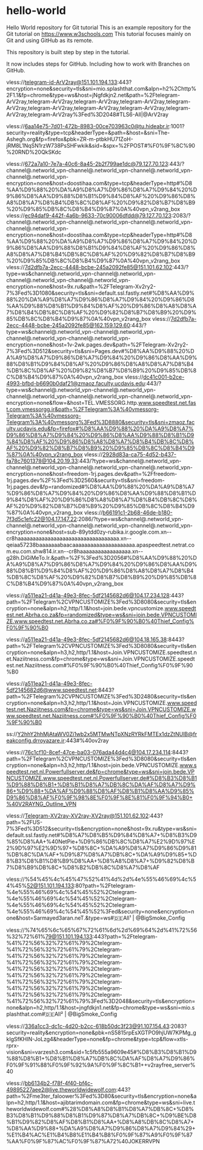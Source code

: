 # hello-world
Hello World repository for Git tutorial
This is an example repository for the Git tutorial on https://www.w3schools.com
This tutorial focuses mainly on Git and using GitHub as its remote.

This repository is built step by step in the tutorial.

It now includes steps for GitHub.
Including how to work with Branches on GitHub.

vless://telegram-id-ArV2ray@151.101.194.133:443?encryption=none&security=tls&sni=mio.splashthat.com&alpn=h2%2Chttp%2F1.1&fp=chrome&type=ws&host=jNgfdkjn2.net&path=%2Ftelegram-ArV2ray,telegram-ArV2ray,telegram-ArV2ray,telegram-ArV2ray,telegram-ArV2ray,telegram-ArV2ray,telegram-ArV2ray,telegram-ArV2ray,telegram-ArV2ray,telegram-ArV2ray%3Fed%3D2048#TLS6-All|@ArV2ray

vless://6aa14e75-7d01-472b-8983-00ce703963c0@tu.hideabr.ir:1001?security=reality&type=tcp&headerType=&path=&host=&sni=The-Ashegh.org&fp=firefox&pbk=ZR-m-ptbkHU71ZoH-jRM8L1NqSN1rzW738PsSHFwkik&sid=&spx=%2FPOST#%F0%9F%8C%90%20RND%20QkSKdc


vless://672a7a10-7e7a-40c6-8a45-2b2f799ae1dc@79.127.70.123:443/?channel@.networld_vpn-channel@.networld_vpn-channel@.networld_vpn-channel@.networld_vpn-encryption=none&host=doostihaa.com&type=tcp&headerType=http#%D8%AA%D9%88%20%DA%A9%D8%A7%D9%86%D8%A7%D9%84%20%D9%86%D8%AA%D9%88%D8%B1%D9%84%D8%AF%20%D9%86%D8%A8%D8%A7%D8%B4%DB%8C%D8%AF%20%D9%82%D8%B7%D8%B9%20%D9%85%DB%8C%D8%B4%D9%87%0A%40vpn_v2rang_box
vless://ec94daf9-442f-4a6b-9633-70c90006dfdd@79.127.70.123:2083/?channel@.networld_vpn-channel@.networld_vpn-channel@.networld_vpn-channel@.networld_vpn-encryption=none&host=doostihaa.com&type=tcp&headerType=http#%D8%AA%D9%88%20%DA%A9%D8%A7%D9%86%D8%A7%D9%84%20%D9%86%D8%AA%D9%88%D8%B1%D9%84%D8%AF%20%D9%86%D8%A8%D8%A7%D8%B4%DB%8C%D8%AF%20%D9%82%D8%B7%D8%B9%20%D9%85%DB%8C%D8%B4%D9%87%0A%40vpn_v2rang_box
vless://7d2dfb7a-2ecc-4448-bcbe-245a2092fe85@151.101.62.102:443/?type=ws&channel@.networld_vpn-channel@.networld_vpn-channel@.networld_vpn-channel@.networld_vpn-encryption=none&host=9x.ru&path=%2FTelegram-Xv2ry2-7%3Fed%3D1080&security=tls&sni=default.ssl.fastly.net#%D8%AA%D9%88%20%DA%A9%D8%A7%D9%86%D8%A7%D9%84%20%D9%86%D8%AA%D9%88%D8%B1%D9%84%D8%AF%20%D9%86%D8%A8%D8%A7%D8%B4%DB%8C%D8%AF%20%D9%82%D8%B7%D8%B9%20%D9%85%DB%8C%D8%B4%D9%87%0A%40vpn_v2rang_box
vless://7d2dfb7a-2ecc-4448-bcbe-245a2092fe85@162.159.129.60:443/?type=ws&channel@.networld_vpn-channel@.networld_vpn-channel@.networld_vpn-channel@.networld_vpn-encryption=none&host=1v-2wk.pages.dev&path=%2FTelegram-Xv2ry2-7%3Fed%3D512&security=tls&sni=Pages.dev#%D8%AA%D9%88%20%DA%A9%D8%A7%D9%86%D8%A7%D9%84%20%D9%86%D8%AA%D9%88%D8%B1%D9%84%D8%AF%20%D9%86%D8%A8%D8%A7%D8%B4%DB%8C%D8%AF%20%D9%82%D8%B7%D8%B9%20%D9%85%DB%8C%D8%B4%D9%87%0A%40vpn_v2rang_box
vless://dc41c001-b2ce-4993-bfbd-b6690b0daf21@zmaoz.faculty.ucdavis.edu:443/?type=ws&channel@.networld_vpn-channel@.networld_vpn-channel@.networld_vpn-channel@.networld_vpn-channel@.networld_vpn-encryption=none&flow=&host=TEL.VMESSORG.http.www.speedtest.net.fast.com.vmessorgg.ir&path=%2FTelegram%3A%40vmessorg-Telegram%3A%40vmessorg-Telegram%3A%40vmessorg%3Fed%3D8880&security=tls&sni=zmaoz.faculty.ucdavis.edu&fp=firefox#%D8%AA%D9%88%20%DA%A9%D8%A7%D9%86%D8%A7%D9%84%20%D9%86%D8%AA%D9%88%D8%B1%D9%84%D8%AF%20%D9%86%D8%A8%D8%A7%D8%B4%DB%8C%D8%AF%20%D9%82%D8%B7%D8%B9%20%D9%85%DB%8C%D8%B4%D9%87%0A%40vpn_v2rang_box
vless://2928d83a-ca75-4d52-b437-fa78c7601378@104.20.19.33:443/?type=ws&channel@.networld_vpn-channel@.networld_vpn-channel@.networld_vpn-channel@.networld_vpn-encryption=none&host=freedom-1rj.pages.dev&path=%2Ffreedom-1rj.pages.dev%2F%3Fed%3D2560&security=tls&sni=freedom-1rj.pages.dev&fp=randomized#%D8%AA%D9%88%20%DA%A9%D8%A7%D9%86%D8%A7%D9%84%20%D9%86%D8%AA%D9%88%D8%B1%D9%84%D8%AF%20%D9%86%D8%A8%D8%A7%D8%B4%DB%8C%D8%AF%20%D9%82%D8%B7%D8%B9%20%D9%85%DB%8C%D8%B4%D9%87%0A%40vpn_v2rang_box
vless://b66191c1-2b68-46de-b180-7f3d5c1efc22@104.17.147.22:2086/?type=ws&channel@.networld_vpn-channel@.networld_vpn-channel@.networld_vpn-channel@.networld_vpn-encryption=none&host=sub-89ytdd0zy-rubika.ir.google.com.xn--cr8haaaaaaaaaaaaaaaaaaaaaaaaaaaaaaaaaa.xn--qeiaa57238baaaaaaabaacaaaaaaaaaaaaaaaaaaaaa.apaspeedtest.netrat.com.eu.com.shw814.ir.xn--cr8haaaaaaaaaaaaaaaaa.xn--g28h.DiGiMeTo.Ir.&path=%2F%3Fed%3D2056#%D8%AA%D9%88%20%DA%A9%D8%A7%D9%86%D8%A7%D9%84%20%D9%86%D8%AA%D9%88%D8%B1%D9%84%D8%AF%20%D9%86%D8%A8%D8%A7%D8%B4%DB%8C%D8%AF%20%D9%82%D8%B7%D8%B9%20%D9%85%DB%8C%D8%B4%D9%87%0A%40vpn_v2rang_box


vless://a511ea21-d41a-49e3-8fec-5df2145682d6@104.17.234.128:443?path=%2FTelegram%2CVPNCUSTOMIZE%3Fed%3D8080&security=tls&encryption=none&alpn=h2,http/1.1&host=join.bede.vpncustomize.www.speedtest.net.Abrha.co.za&fp=randomized&type=ws&sni=join.bede.VPNCUSTOMIZE.www.speedtest.net.Abrha.co.za#%F0%9F%90%B0%40Thief_Config%F0%9F%90%B0

vless://a511ea21-d41a-49e3-8fec-5df2145682d6@104.18.165.38:8443?path=%2FTelegram%2CVPNCUSTOMIZE%3Fed%3D8080&security=tls&encryption=none&alpn=h3,h2,http/1.1&host=Join.VPNCUSTOMIZE.speedtest.net.Naziitness.com&fp=chrome&type=ws&sni=Join.VPNCUSTOMIZE.speedtest.net.Naziitness.com#%F0%9F%90%B0%40Thief_Config%F0%9F%90%B0

vless://a511ea21-d41a-49e3-8fec-5df2145682d6@www.speedtest.net:8443?path=%2FTelegram%2CVPNCUSTOMIZE%3Fed%3D2480&security=tls&encryption=none&alpn=h3,h2,http/1.1&host=Join.VPNCUSTOMIZE.www.speedtest.net.Naziitness.com&fp=chrome&type=ws&sni=Join.VPNCUSTOMIZE.www.speedtest.net.Naziitness.com#%F0%9F%90%B0%40Thief_Config%F0%9F%90%B0

ss://Y2hhY2hhMjAtaWV0Zi1wb2x5MTMwNTpXNzRYRkFMTEx1dzZtNUlB@freakconfig.drroyazare.ir:443#%40ov2ray

vless://76c1cf10-8cef-47ce-ba03-076ada44d4c4@104.17.234.114:8443?path=%2FTelegram%2CVPNCUSTOMIZE%3Fed%3D8080&security=tls&encryption=none&alpn=h3,h2,http/1.1&host=join.bede.VPNCUSTOMIZE.www.speedtest.net.nl.Powerfullserver.de&fp=chrome&type=ws&sni=join.bede.VPNCUSTOMIZE.www.speedtest.net.nl.Powerfullserver.de#%D8%B3%D8%B1%D9%88%D8%B1+%D8%B1%D8%A7%DB%8C%DA%AF%D8%A7%D9%86+%D9%88+%DA%AF%D9%88%D8%AF%D8%B1%D8%AA%D9%85%D9%86%D8%AF%F0%9F%98%8E%F0%9F%8E%81%F0%9F%94%B0+%40V2RAYNG_Outline_VPN

vless://Telegram-XV2ray-XV2ray-XV2ray@151.101.62.102:443?path=%2FUS-7%3Fed%3D512&security=tls&encryption=none&host=9x.ru&type=ws&sni=default.ssl.fastly.net#%D8%A7%D8%B5%D9%84%D8%A7+%D8%B3%D9%85%D8%AA+%40NetPie+%D9%86%DB%8C%D8%A7%E2%9D%97%E2%9D%97%E2%9D%97+%D8%8C+%DA%A9%D8%A7%D9%86%D9%81%DB%8C%DA%AF+%D9%87%D8%A7%DB%8C+%DA%A9%D9%85+%D8%B3%D8%B1%D8%B9%D8%AA+%D8%A8%D8%A7+%D9%82%D8%B7%D8%B9%DB%8C+%D8%B2%DB%8C%D8%A7%D8%AF

vless://%54%45%4c%45%47%52%41%4d%2d%4e%55%46%69%4c%54%45%52@151.101.194.133:80?path=%2Ftelegram-%4e%55%46%69%4c%54%45%52%2Ctelegram-%4e%55%46%69%4c%54%45%52%2Ctelegram-%4e%55%46%69%4c%54%45%52%2Ctelegram-%4e%55%46%69%4c%54%45%52%3Fed&security=none&encryption=none&host=Sarmayed3aran.neT.&type=ws#🇩🇪All¹ | @BigSmoke_Config

vless://%74%65%6c%65%67%72%61%6d%2d%69%64%2d%41%72%56%32%72%61%79@151.101.194.133:443?path=%2Ftelegram-%41%72%56%32%72%61%79%2Ctelegram-%41%72%56%32%72%61%79%2Ctelegram-%41%72%56%32%72%61%79%2Ctelegram-%41%72%56%32%72%61%79%2Ctelegram-%41%72%56%32%72%61%79%2Ctelegram-%41%72%56%32%72%61%79%2Ctelegram-%41%72%56%32%72%61%79%2Ctelegram-%41%72%56%32%72%61%79%2Ctelegram-%41%72%56%32%72%61%79%2Ctelegram-%41%72%56%32%72%61%79%3Fed%3D2048&security=tls&encryption=none&alpn=h2,http/1.1&host=jngfdkjn1.net&fp=chrome&type=ws&sni=mio.splashthat.com#🇩🇪All² | @BigSmoke_Config

vless://336a1cc3-dc1c-4d20-b2cc-618b50dc3f23@91.107.154.43:2083?security=reality&encryption=none&pbk=nS5815rpEsXGTPO9hjUW7KPMg_gkIgSfKHIN-JoLzg4&headerType=none&fp=chrome&type=tcp&flow=xtls-rprx-vision&sni=varzesh3.com&sid=1c5fb555a9609e45#%D8%B3%D8%B1%D9%88%D8%B1+%D8%B1%D8%A7%DB%8C%DA%AF%D8%A7%D9%86%F0%9F%91%88%F0%9F%92%9A%F0%9F%8C%B1++v2rayfree_server%40

vless://bb6134b2-f78f-4f40-bf4c-49895227aee2@live.theworldwidewolf.com:443?path=%2Fme3ter_faloower%3Fed%3D80&security=tls&encryption=none&alpn=h2,http/1.1&host=ajibtarimdomain.com&fp=chrome&type=ws&sni=live.theworldwidewolf.com#%28%D8%A8%D8%B1%D8%A7%DB%8C+%D8%B3%D8%B1%D9%88%D8%B1%D9%87%D8%A7%DB%8C+%D9%BE%D8%B1%D9%82%D8%AF%D8%B1%D8%AA+%D8%A8%DB%8C%D8%A7+%D8%AA%D9%88+%DA%A9%D8%A7%D9%86%D8%A7%D9%84%29+%E1%B4%AC%E1%B4%B8%E1%B4%B8%F0%9F%87%A9%F0%9F%87%AA%F0%9F%87%AC%F0%9F%87%A72%40JOKERRVPN


